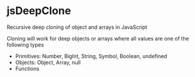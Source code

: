 # jsDeepClone
Recursive deep cloning of object and arrays in JavaScript

Cloning will work for deep objects or arrays where all values are one of the following types
 + Primitives: Number, BigInt, String, Symbol, Boolean, undefined
 + Objects: Object, Array, null
 + Functions
